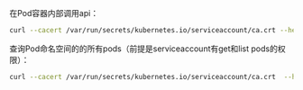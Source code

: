 在Pod容器内部调用api：
```bash
curl --cacert /var/run/secrets/kubernetes.io/serviceaccount/ca.crt --header "Authorization: Bearer $(cat /var/run/secrets/kubernetes.io/serviceaccount/token)"     https://$KUBERNETES_SERVICE_HOST:$KUBERNETES_SERVICE_PORT/api
```

查询Pod命名空间的的所有pods（前提是serviceaccount有get和list pods的权限）：
```bash
curl --cacert /var/run/secrets/kubernetes.io/serviceaccount/ca.crt  --header "Authorization: Bearer $(cat /var/run/secrets/kubernetes.io/serviceaccount/token)" https://$KUBERNETES_SERVICE_HOST:$KUBERNETES_SERVICE_PORT/api/v1/namespaces/$(cat /var/run/secrets/kubernetes.io/serviceaccount/namespace)/pods
```

